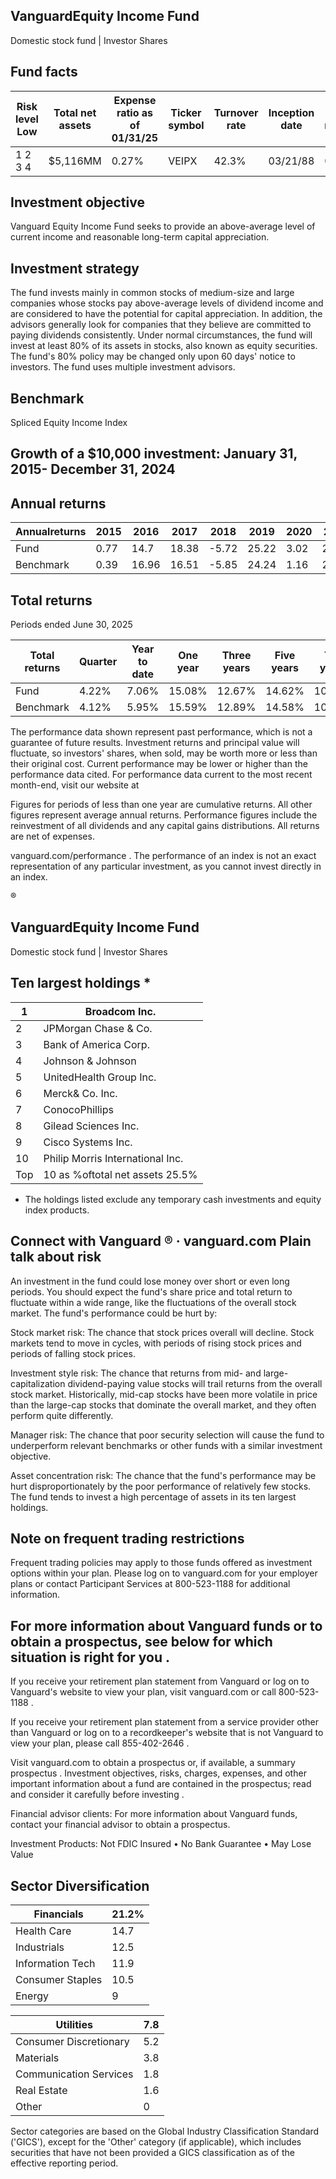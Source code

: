 ## VanguardEquity Income Fund

Domestic stock fund | Investor Shares

## Fund facts

| Risk level Low   | Total net assets   | Expense ratio as of 01/31/25   | Ticker symbol   | Turnover rate   | Inception date   |   Fund number |
|------------------|--------------------|--------------------------------|-----------------|-----------------|------------------|---------------|
| 1 2 3 4          | $5,116MM           | 0.27%                          | VEIPX           | 42.3%           | 03/21/88         |          0065 |

## Investment objective

Vanguard Equity Income Fund seeks to provide an above-average level of current income and reasonable long-term capital appreciation.

## Investment strategy

The fund invests mainly in common stocks of medium-size and large companies whose stocks pay above-average levels of dividend income and are considered to have the potential for capital appreciation. In addition, the advisors generally look for companies that they believe are committed to paying dividends consistently. Under normal circumstances, the fund will invest at least 80% of its assets in stocks, also known as equity securities. The fund's 80% policy may be changed only upon 60 days' notice to investors. The fund uses multiple investment advisors.

## Benchmark

Spliced Equity Income Index

## Growth of a $10,000 investment:  January 31, 2015-  December 31, 2024

<!-- image -->

## Annual returns

<!-- image -->

| Annualreturns   |   2015 |   2016 |   2017 |   2018 |   2019 |   2020 |   2021 |   2022 |   2023 |   2024 |
|-----------------|--------|--------|--------|--------|--------|--------|--------|--------|--------|--------|
| Fund            |   0.77 |  14.7  |  18.38 |  -5.72 |  25.22 |   3.02 |  25.55 |  -0.09 |   7.67 |  15.05 |
| Benchmark       |   0.39 |  16.96 |  16.51 |  -5.85 |  24.24 |   1.16 |  26.19 |  -0.32 |   6.59 |  17.65 |

## Total returns

Periods ended June 30, 2025

| Total returns   | Quarter   | Year to date   | One year   | Three years   | Five years   | Ten years   |
|-----------------|-----------|----------------|------------|---------------|--------------|-------------|
| Fund            | 4.22%     | 7.06%          | 15.08%     | 12.67%        | 14.62%       | 10.77%      |
| Benchmark       | 4.12%     | 5.95%          | 15.59%     | 12.89%        | 14.58%       | 10.52%      |

The performance data shown represent past performance, which is not a guarantee of future results. Investment returns and principal value will fluctuate, so investors' shares, when sold, may be worth more or less than their original cost. Current performance may be lower or higher than the performance data cited. For performance data current to the most recent month-end, visit our website at

Figures for periods of less than one year are cumulative returns. All other figures represent average annual returns. Performance figures include the reinvestment of all dividends and any capital gains distributions. All returns are net of expenses.

vanguard.com/performance  . The performance of an index is not an exact representation of any particular investment, as you cannot invest directly in an index.

®

<!-- image -->

## VanguardEquity Income Fund

Domestic stock fund | Investor Shares

## Ten largest holdings  *

| 1   | Broadcom Inc.                    |
|-----|----------------------------------|
| 2   | JPMorgan Chase & Co.             |
| 3   | Bank of America Corp.            |
| 4   | Johnson & Johnson                |
| 5   | UnitedHealth Group Inc.          |
| 6   | Merck& Co. Inc.                  |
| 7   | ConocoPhillips                   |
| 8   | Gilead Sciences Inc.             |
| 9   | Cisco Systems Inc.               |
| 10  | Philip Morris International Inc. |
| Top | 10 as %oftotal net assets 25.5%  |

* The holdings listed exclude any temporary cash investments and equity index products.

## Connect with Vanguard   ® ·    vanguard.com Plain talk about risk

An investment in the fund could lose money over short or even long periods. You should expect the fund's share price and total return to fluctuate within a wide range, like the fluctuations of the overall stock market. The fund's performance could be hurt by:

Stock market risk: The chance that stock prices overall will decline. Stock markets tend to move in cycles, with periods of rising stock prices and periods of falling stock prices.

Investment style risk: The chance that returns from mid- and large-capitalization dividend-paying value stocks will trail returns from the overall stock market. Historically, mid-cap stocks have been more volatile in price than the large-cap stocks that dominate the overall market, and they often perform quite differently.

Manager risk: The chance that poor security selection will cause the fund to underperform relevant benchmarks or other funds with a similar investment objective.

Asset concentration risk: The chance that the fund's performance may be hurt disproportionately by the poor performance of relatively few stocks. The fund tends to invest a high percentage of assets in its ten largest holdings.

## Note on frequent trading restrictions

Frequent trading policies may apply to those funds offered as investment options within your plan. Please log on to   vanguard.com for your employer plans or contact Participant Services at 800-523-1188 for additional information.

## For more information about Vanguard funds or to obtain a prospectus, see below for which situation is right for you .

If you receive your retirement plan statement from Vanguard or log on to Vanguard's website to view your plan, visit vanguard.com or call 800-523-1188 .

If you receive your retirement plan statement from a service provider other than Vanguard or log on to a recordkeeper's website that is not Vanguard to view your plan, please call 855-402-2646 .

Visit vanguard.com to obtain a prospectus or, if available, a summary prospectus . Investment objectives, risks, charges, expenses, and other important information about a fund are contained in the prospectus; read and consider it carefully before investing .

Financial advisor clients: For more information about Vanguard funds, contact your financial advisor to obtain a prospectus.

Investment Products: Not FDIC Insured • No Bank Guarantee • May Lose Value

## Sector Diversification

<!-- image -->

| Financials       |   21.2% |
|------------------|---------|
| Health Care      |    14.7 |
| Industrials      |    12.5 |
| Information Tech |    11.9 |
| Consumer Staples |    10.5 |
| Energy           |     9   |

| Utilities              |   7.8 |
|------------------------|-------|
| Consumer Discretionary |   5.2 |
| Materials              |   3.8 |
| Communication Services |   1.8 |
| Real Estate            |   1.6 |
| Other                  |   0   |

<!-- image -->

<!-- image -->

<!-- image -->

<!-- image -->

<!-- image -->

<!-- image -->

Sector categories are based on the Global Industry Classification Standard ('GICS'), except for the 'Other' category (if applicable), which includes securities that have not been provided a GICS classification as of the effective reporting period.